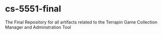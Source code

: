 # cs-5551-final
The Final Repository for all artifacts related to the Terrapin Game Collection Manager and Adminstration Tool
